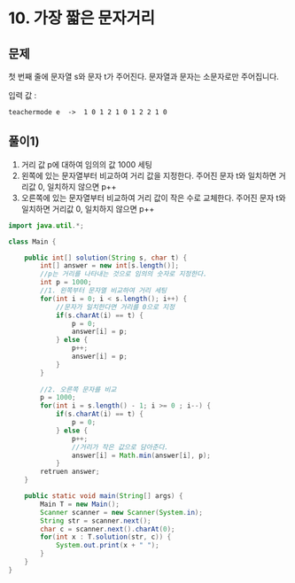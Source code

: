 # 10. 가장 짧은 문자거리
## 문제
첫 번째 줄에 문자열 s와 문자 t가 주어진다. 문자열과 문자는 소문자로만 주어집니다.

입력 값 :
```
teachermode e  ->  1 0 1 2 1 0 1 2 2 1 0
```

## 풀이1)
1. 거리 값 p에 대하여 임의의 값 1000 세팅
2. 왼쪽에 있는 문자열부터 비교하여 거리 값을 지정한다. 주어진 문자 t와 일치하면 거리값 0, 일치하지 않으면 p++
3. 오른쪽에 있는 문자열부터 비교하여 거리 값이 작은 수로 교체한다. 주어진 문자 t와 일치하면 거리값 0, 일치하지 않으면 p++

```java
import java.util.*;

class Main {

	public int[] solution(String s, char t) {
		int[] answer = new int[s.length()];
		//p는 거리를 나타내는 것으로 임의의 숫자로 지정한다.
		int p = 1000;
		//1. 왼쪽부터 문자열 비교하여 거리 세팅
		for(int i = 0; i < s.length(); i++) {
			//문자가 일치한다면 거리를 0으로 지정
			if(s.charAt(i) == t) {
				p = 0;
				answer[i] = p;
			} else {
				p++;
				answer[i] = p;
			}
		}
		
		//2. 오른쪽 문자를 비교
		p = 1000;
		for(int i = s.length() - 1; i >= 0 ; i--) {
			if(s.charAt(i) == t) {
				p = 0;
			} else {
				p++;
				//거리가 작은 값으로 담아준다.
				answer[i] = Math.min(answer[i], p);
			}
		retruen answer;
	}

	public static void main(String[] args) {
		Main T = new Main();
		Scanner scanner = new Scanner(System.in);
		String str = scanner.next();
		char c = scanner.next().charAt(0);
		for(int x : T.solution(str, c)) {
			System.out.print(x + " ");
		}
	}
}
```